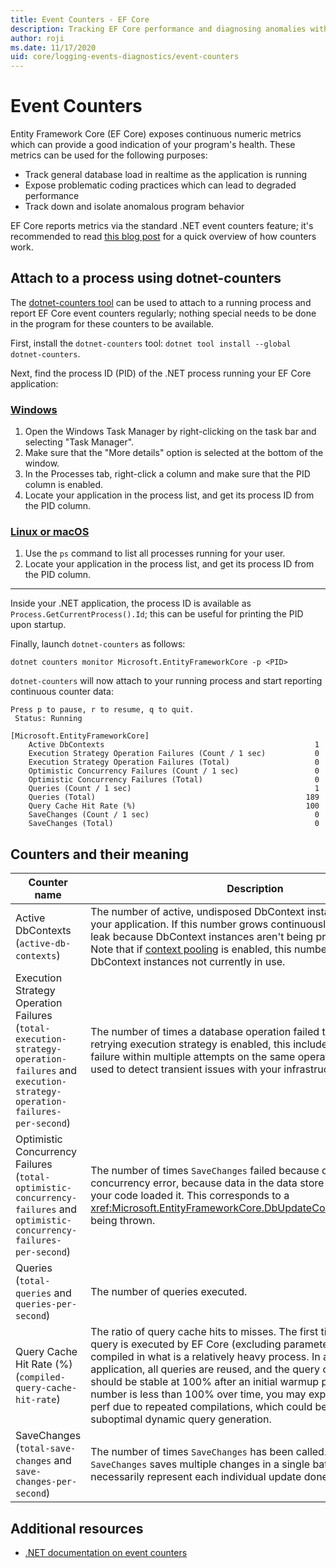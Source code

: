 ```yaml
---
title: Event Counters - EF Core
description: Tracking EF Core performance and diagnosing anomalies with .NET event counters
author: roji
ms.date: 11/17/2020
uid: core/logging-events-diagnostics/event-counters
---
```


# Event Counters

Entity Framework Core (EF Core) exposes continuous numeric metrics which can provide a good indication of your program's health. These metrics can be used for the following purposes:

* Track general database load in realtime as the application is running
* Expose problematic coding practices which can lead to degraded performance
* Track down and isolate anomalous program behavior

EF Core reports metrics via the standard .NET event counters feature; it's recommended to read [this blog post](https://devblogs.microsoft.com/dotnet/introducing-diagnostics-improvements-in-net-core-3-0/) for a quick overview of how counters work.

## Attach to a process using dotnet-counters

The [dotnet-counters tool](/dotnet/core/diagnostics/dotnet-counters) can be used to attach to a running process and report EF Core event counters regularly; nothing special needs to be done in the program for these counters to be available.

First, install the `dotnet-counters` tool: `dotnet tool install --global dotnet-counters`.

Next, find the process ID (PID) of the .NET process running your EF Core application:

### [Windows](#tab/windows)

1. Open the Windows Task Manager by right-clicking on the task bar and selecting "Task Manager".
2. Make sure that the "More details" option is selected at the bottom of the window.
3. In the Processes tab, right-click a column and make sure that the PID column is enabled.
4. Locate your application in the process list, and get its process ID from the PID column.

### [Linux or macOS](#tab/fluent-api)

1. Use the `ps` command to list all processes running for your user.
2. Locate your application in the process list, and get its process ID from the PID column.

***

Inside your .NET application, the process ID is available as `Process.GetCurrentProcess().Id`; this can be useful for printing the PID upon startup.

Finally, launch `dotnet-counters` as follows:

```console
dotnet counters monitor Microsoft.EntityFrameworkCore -p <PID>
```

`dotnet-counters` will now attach to your running process and start reporting continuous counter data:

```console
Press p to pause, r to resume, q to quit.
 Status: Running

[Microsoft.EntityFrameworkCore]
    Active DbContexts                                               1
    Execution Strategy Operation Failures (Count / 1 sec)           0
    Execution Strategy Operation Failures (Total)                   0
    Optimistic Concurrency Failures (Count / 1 sec)                 0
    Optimistic Concurrency Failures (Total)                         0
    Queries (Count / 1 sec)                                         1
    Queries (Total)                                               189
    Query Cache Hit Rate (%)                                      100
    SaveChanges (Count / 1 sec)                                     0
    SaveChanges (Total)                                             0
```

## Counters and their meaning

Counter name                                                                      | Description
--------------------------------------------------------------------------------  | ----
Active DbContexts <br /> (`active-db-contexts`)                                          | The number of active, undisposed DbContext instances currently in your application. If this number grows continuously, you may have a leak because DbContext instances aren't being properly disposed. Note that if [context pooling](xref:core/performance/advanced-performance-topics#dbcontext-pooling) is enabled, this number includes pooled DbContext instances not currently in use.
Execution Strategy Operation Failures <br /> (`total-execution-strategy-operation-failures` and  `execution-strategy-operation-failures-per-second`) | The number of times a database operation failed to execute. If a retrying execution strategy is enabled, this includes each individual failure within multiple attempts on the same operation. This can be used to detect transient issues with your infrastructure.
Optimistic Concurrency Failures <br /> (`total-optimistic-concurrency-failures` and `optimistic-concurrency-failures-per-second`) | The number of times `SaveChanges` failed because of an optimistic concurrency error, because data in the data store was changed since your code loaded it. This corresponds to a <xref:Microsoft.EntityFrameworkCore.DbUpdateConcurrencyException> being thrown.
Queries <br /> (`total-queries` and `queries-per-second`)                                | The number of queries executed.
Query Cache Hit Rate (%) <br /> (`compiled-query-cache-hit-rate`)                        | The ratio of query cache hits to misses. The first time a given LINQ query is executed by EF Core (excluding parameters), it must be compiled in what is a relatively heavy process. In a normal application, all queries are reused, and the query cache hit rate should be stable at 100% after an initial warmup period. If this number is less than 100% over time, you may experience degraded perf due to repeated compilations, which could be a result of suboptimal dynamic query generation.
SaveChanges <br />(`total-save-changes` and `save-changes-per-second`)                                                                       | The number of times `SaveChanges` has been called. Note that `SaveChanges` saves multiple changes in a single batch, so this doesn't necessarily represent each individual update done on a single entity.

## Additional resources

* [.NET documentation on event counters](/dotnet/core/diagnostics/event-counters)
